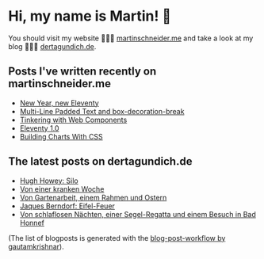 # Hi, my name is Martin! 👋 
You should visit my website 👨🏼‍💻  [martinschneider.me](https://martinschneider.me) and take a look at my blog 🤷🏼‍♂️ [dertagundich.de](https://www.dertagundich.de).

## Posts I've written recently on martinschneider.me
<!-- MSME-POST-LIST:START -->
- [New Year, new Eleventy](https://martinschneider.me/articles/new-year-new-eleventy/)
- [Multi-Line Padded Text and box-decoration-break](https://martinschneider.me/articles/multi-line-padded-text-and-box-decoration-break/)
- [Tinkering with Web Components](https://martinschneider.me/articles/tinkering-with-web-components/)
- [Eleventy 1.0](https://martinschneider.me/articles/eleventy-1-0/)
- [Building Charts With CSS](https://martinschneider.me/articles/building-charts-with-css/)
<!-- MSME-POST-LIST:END -->

## The latest posts on dertagundich.de
<!-- DTUI-POST-LIST:START -->
- [Hugh Howey: Silo](https://www.dertagundich.de/blog/2023/04/hugh-howey-silo)
- [Von einer kranken Woche](https://www.dertagundich.de/blog/2023/04/von-einer-kranken-woche)
- [Von Gartenarbeit, einem Rahmen und Ostern](https://www.dertagundich.de/blog/2023/04/von-gartenarbeit-einem-rahmen-und-ostern)
- [Jaques Berndorf: Eifel-Feuer](https://www.dertagundich.de/blog/2023/04/jaques-berndorf-eifel-feuer)
- [Von schlaflosen Nächten, einer Segel-Regatta und einem Besuch in Bad Honnef](https://www.dertagundich.de/blog/2023/04/von-schlaflosen-nachten-einer-segel-regatta-und-einem-besuch-in-bad-honnef)
<!-- DTUI-POST-LIST:END -->

(The list of blogposts is generated with the [blog-post-workflow by gautamkrishnar](https://github.com/gautamkrishnar/blog-post-workflow)).
